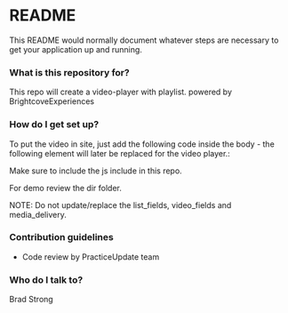 # README #

This README would normally document whatever steps are necessary to get your application up and running.

### What is this repository for? ###

This repo will create a video-player with playlist. powered by BrightcoveExperiences

### How do I get set up? ###

To put the video in site, just add the following code inside the body - the following element will later be replaced for the video player.:

<div id="video-attributes" class="hide" data-token="{{toke}}" data-callback="{{callback}}" data-playlist_id="{{player id}}" data-list_fields="id,name,playListType,videos,videoIds,shortDescription" data-video_fields="id,name,shortDescription,longDescription,linkURL,linkText,thumbnailURL" data-media_delivery="default" data-player_key="{{player key}}"></div>

Make sure to include the js include in this repo.

For demo review the dir folder.

NOTE: Do not update/replace the list_fields, video_fields and media_delivery.

### Contribution guidelines ###

* Code review by PracticeUpdate team

### Who do I talk to? ###

Brad Strong